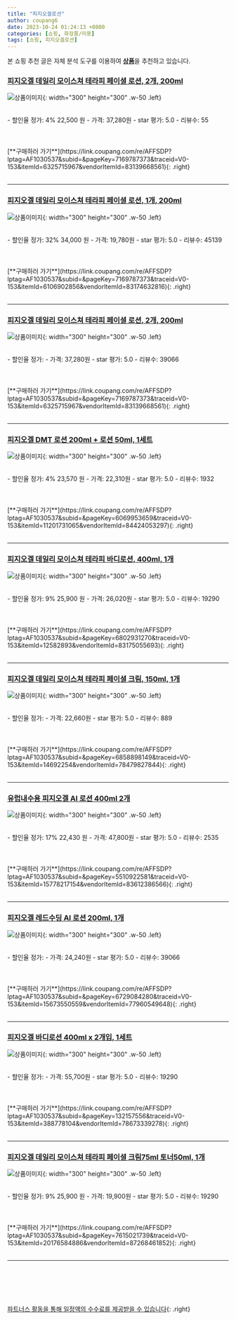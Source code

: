 ```yaml
---
title: "피지오겔로션"
author: coupang6
date: 2023-10-24 01:24:13 +0800
categories: [쇼핑, 화장품/미용]
tags: [쇼핑, 피지오겔로션]
---
```


본 쇼핑 추천 글은 자체 분석 도구를 이용하여 [**상품**](https://link.coupang.com/a/bao1ui)을 추천하고 있습니다.

### [피지오겔 데일리 모이스쳐 테라피 페이셜 로션, 2개, 200ml](https://link.coupang.com/re/AFFSDP?lptag=AF1030537&subid=&pageKey=7169787373&traceid=V0-153&itemId=6325715967&vendorItemId=83139668561)

![상품이미지](https://thumbnail6.coupangcdn.com/thumbnails/remote/230x230ex/image/vendor_inventory/bca4/70f43f512a1931af549889a75e9397c3c2ad144003e3d286d5be6c06bf32.jpg){: width="300" height="300" .w-50 .left}


<br>
- 할인율 정가: 4%  22,500   원
- 가격: 37,280원
- star 평가: 5.0
- 리뷰수: 55
<br>
<br>
<br>
<br>
[**구매하러 가기**](https://link.coupang.com/re/AFFSDP?lptag=AF1030537&subid=&pageKey=7169787373&traceid=V0-153&itemId=6325715967&vendorItemId=83139668561){: .right}
<br>
<br>

---

### [피지오겔 데일리 모이스쳐 테라피 페이셜 로션, 1개, 200ml](https://link.coupang.com/re/AFFSDP?lptag=AF1030537&subid=&pageKey=7169787373&traceid=V0-153&itemId=6106902856&vendorItemId=83174632816)

![상품이미지](https://thumbnail7.coupangcdn.com/thumbnails/remote/230x230ex/image/vendor_inventory/1bd3/6a3e6c71730415134cfe2e371e06ad41453240f4b55f645d024dc152fd43.jpg){: width="300" height="300" .w-50 .left}


<br>
- 할인율 정가: 32%  34,000   원
- 가격: 19,780원
- star 평가: 5.0
- 리뷰수: 45139
<br>
<br>
<br>
<br>
[**구매하러 가기**](https://link.coupang.com/re/AFFSDP?lptag=AF1030537&subid=&pageKey=7169787373&traceid=V0-153&itemId=6106902856&vendorItemId=83174632816){: .right}
<br>
<br>

---

### [피지오겔 데일리 모이스쳐 테라피 페이셜 로션, 2개, 200ml](https://link.coupang.com/re/AFFSDP?lptag=AF1030537&subid=&pageKey=7169787373&traceid=V0-153&itemId=6325715967&vendorItemId=83139668561)

![상품이미지](https://thumbnail6.coupangcdn.com/thumbnails/remote/230x230ex/image/vendor_inventory/bca4/70f43f512a1931af549889a75e9397c3c2ad144003e3d286d5be6c06bf32.jpg){: width="300" height="300" .w-50 .left}


<br>
- 할인율 정가: 
- 가격: 37,280원
- star 평가: 5.0
- 리뷰수: 39066
<br>
<br>
<br>
<br>
[**구매하러 가기**](https://link.coupang.com/re/AFFSDP?lptag=AF1030537&subid=&pageKey=7169787373&traceid=V0-153&itemId=6325715967&vendorItemId=83139668561){: .right}
<br>
<br>

---

### [피지오겔 DMT 로션 200ml + 로션 50ml, 1세트](https://link.coupang.com/re/AFFSDP?lptag=AF1030537&subid=&pageKey=6069953659&traceid=V0-153&itemId=11201731065&vendorItemId=84424053297)

![상품이미지](https://thumbnail7.coupangcdn.com/thumbnails/remote/230x230ex/image/vendor_inventory/5dd2/2fe980d9263b40bb55bdf2764a5918b31002f939243b459fc050838b505c.jpg){: width="300" height="300" .w-50 .left}


<br>
- 할인율 정가: 4%  23,570   원
- 가격: 22,310원
- star 평가: 5.0
- 리뷰수: 1932
<br>
<br>
<br>
<br>
[**구매하러 가기**](https://link.coupang.com/re/AFFSDP?lptag=AF1030537&subid=&pageKey=6069953659&traceid=V0-153&itemId=11201731065&vendorItemId=84424053297){: .right}
<br>
<br>

---

### [피지오겔 데일리 모이스쳐 테라피 바디로션, 400ml, 1개](https://link.coupang.com/re/AFFSDP?lptag=AF1030537&subid=&pageKey=6802931270&traceid=V0-153&itemId=12582893&vendorItemId=83175055693)

![상품이미지](https://thumbnail6.coupangcdn.com/thumbnails/remote/230x230ex/image/vendor_inventory/540b/dcd430b69287782db4086179af874e64c417c9f1cd222937bf9dbcb24a05.jpg){: width="300" height="300" .w-50 .left}


<br>
- 할인율 정가: 9%  25,900   원
- 가격: 26,020원
- star 평가: 5.0
- 리뷰수: 19290
<br>
<br>
<br>
<br>
[**구매하러 가기**](https://link.coupang.com/re/AFFSDP?lptag=AF1030537&subid=&pageKey=6802931270&traceid=V0-153&itemId=12582893&vendorItemId=83175055693){: .right}
<br>
<br>

---

### [피지오겔 데일리 모이스쳐 테라피 페이셜 크림, 150ml, 1개](https://link.coupang.com/re/AFFSDP?lptag=AF1030537&subid=&pageKey=6858898149&traceid=V0-153&itemId=14692254&vendorItemId=78479827844)

![상품이미지](https://thumbnail7.coupangcdn.com/thumbnails/remote/230x230ex/image/vendor_inventory/55ad/b97a73f028a69f6550b982331ead7400cf212d9777e11d5a68e70cf27f73.jpg){: width="300" height="300" .w-50 .left}


<br>
- 할인율 정가: 
- 가격: 22,660원
- star 평가: 5.0
- 리뷰수: 889
<br>
<br>
<br>
<br>
[**구매하러 가기**](https://link.coupang.com/re/AFFSDP?lptag=AF1030537&subid=&pageKey=6858898149&traceid=V0-153&itemId=14692254&vendorItemId=78479827844){: .right}
<br>
<br>

---

### [유럽내수용 피지오겔 AI 로션 400ml 2개](https://link.coupang.com/re/AFFSDP?lptag=AF1030537&subid=&pageKey=5510922581&traceid=V0-153&itemId=15778217154&vendorItemId=83612386566)

![상품이미지](https://thumbnail6.coupangcdn.com/thumbnails/remote/230x230ex/image/vendor_inventory/9789/8b0b6729d76378015371527a102d9bc81f1de732c72a6e69549e2de356fa.jpg){: width="300" height="300" .w-50 .left}


<br>
- 할인율 정가: 17%  22,430   원
- 가격: 47,800원
- star 평가: 5.0
- 리뷰수: 2535
<br>
<br>
<br>
<br>
[**구매하러 가기**](https://link.coupang.com/re/AFFSDP?lptag=AF1030537&subid=&pageKey=5510922581&traceid=V0-153&itemId=15778217154&vendorItemId=83612386566){: .right}
<br>
<br>

---

### [피지오겔 레드수딩 AI 로션 200ml, 1개](https://link.coupang.com/re/AFFSDP?lptag=AF1030537&subid=&pageKey=6729084280&traceid=V0-153&itemId=15673550559&vendorItemId=77960549648)

![상품이미지](https://thumbnail9.coupangcdn.com/thumbnails/remote/230x230ex/image/vendor_inventory/850b/28f1388101ea76466f4489d5e59400898c0af7987bf44c6e624560f5e5d4.jpg){: width="300" height="300" .w-50 .left}


<br>
- 할인율 정가: 
- 가격: 24,240원
- star 평가: 5.0
- 리뷰수: 39066
<br>
<br>
<br>
<br>
[**구매하러 가기**](https://link.coupang.com/re/AFFSDP?lptag=AF1030537&subid=&pageKey=6729084280&traceid=V0-153&itemId=15673550559&vendorItemId=77960549648){: .right}
<br>
<br>

---

### [피지오겔 바디로션 400ml x 2개입, 1세트](https://link.coupang.com/re/AFFSDP?lptag=AF1030537&subid=&pageKey=132157556&traceid=V0-153&itemId=388778104&vendorItemId=78673339278)

![상품이미지](https://thumbnail9.coupangcdn.com/thumbnails/remote/230x230ex/image/vendor_inventory/08da/48f59042723a13fe46eade95daccbb867e801edefc15a097d8f144cbfa19.jpg){: width="300" height="300" .w-50 .left}


<br>
- 할인율 정가: 
- 가격: 55,700원
- star 평가: 5.0
- 리뷰수: 19290
<br>
<br>
<br>
<br>
[**구매하러 가기**](https://link.coupang.com/re/AFFSDP?lptag=AF1030537&subid=&pageKey=132157556&traceid=V0-153&itemId=388778104&vendorItemId=78673339278){: .right}
<br>
<br>

---

### [피지오겔 데일리 모이스쳐 테라피 페이셜 크림75ml 토너50ml, 1개](https://link.coupang.com/re/AFFSDP?lptag=AF1030537&subid=&pageKey=7615021739&traceid=V0-153&itemId=20176584886&vendorItemId=87268461852)

![상품이미지](https://thumbnail7.coupangcdn.com/thumbnails/remote/230x230ex/image/vendor_inventory/9957/49af67ad7b74bc92fe2ce183b62792982a0d11a1ae131176e07d2ca59638.jpg){: width="300" height="300" .w-50 .left}


<br>
- 할인율 정가: 9%  25,900   원
- 가격: 19,900원
- star 평가: 5.0
- 리뷰수: 19290
<br>
<br>
<br>
<br>
[**구매하러 가기**](https://link.coupang.com/re/AFFSDP?lptag=AF1030537&subid=&pageKey=7615021739&traceid=V0-153&itemId=20176584886&vendorItemId=87268461852){: .right}
<br>
<br>

---
<br><br><br><br><br> [파트너스 활동을 통해 일정액의 수수료를 제공받을 수 있습니다](https://link.coupang.com/a/bao1ui){: .right}